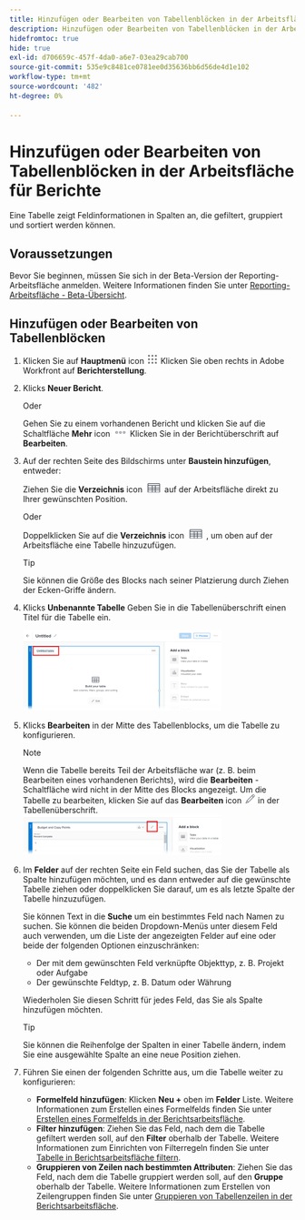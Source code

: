```yaml
---
title: Hinzufügen oder Bearbeiten von Tabellenblöcken in der Arbeitsfläche für Berichte
description: Hinzufügen oder Bearbeiten von Tabellenblöcken in der Arbeitsfläche für Berichte
hidefromtoc: true
hide: true
exl-id: d706659c-457f-4da0-a6e7-03ea29cab700
source-git-commit: 535e9c8481ce0781ee0d35636bb6d56de4d1e102
workflow-type: tm+mt
source-wordcount: '482'
ht-degree: 0%

---
```


# Hinzufügen oder Bearbeiten von Tabellenblöcken in der Arbeitsfläche für Berichte

Eine Tabelle zeigt Feldinformationen in Spalten an, die gefiltert, gruppiert und sortiert werden können.

## Voraussetzungen

Bevor Sie beginnen, müssen Sie sich in der Beta-Version der Reporting-Arbeitsfläche anmelden. Weitere Informationen finden Sie unter [Reporting-Arbeitsfläche - Beta-Übersicht](/help/quicksilver/product-announcements/betas/canvas-dashboards-beta/reporting-canvas-beta-overview.md).

## Hinzufügen oder Bearbeiten von Tabellenblöcken

1. Klicken Sie auf **Hauptmenü** icon ![](assets/main-menu-icon.png) Klicken Sie oben rechts in Adobe Workfront auf **Berichterstellung**.
1. Klicks **Neuer Bericht**.

   Oder

   Gehen Sie zu einem vorhandenen Bericht und klicken Sie auf die Schaltfläche **Mehr** icon ![](assets/more-icon-27x15.png) Klicken Sie in der Berichtüberschrift auf **Bearbeiten**.

1. Auf der rechten Seite des Bildschirms unter **Baustein hinzufügen**, entweder:

   Ziehen Sie die **Verzeichnis** icon ![](assets/table-icon.png) auf der Arbeitsfläche direkt zu Ihrer gewünschten Position.

   Oder

   Doppelklicken Sie auf die **Verzeichnis** icon ![](assets/table-icon.png) , um oben auf der Arbeitsfläche eine Tabelle hinzuzufügen.

   >[!TIP]
   >
   >Sie können die Größe des Blocks nach seiner Platzierung durch Ziehen der Ecken-Griffe ändern.

1. Klicks **Unbenannte Tabelle** Geben Sie in die Tabellenüberschrift einen Titel für die Tabelle ein.

   ![](assets/table-name-350x142.png)

1. Klicks **Bearbeiten** in der Mitte des Tabellenblocks, um die Tabelle zu konfigurieren.

   >[!NOTE]
   >
   >Wenn die Tabelle bereits Teil der Arbeitsfläche war (z. B. beim Bearbeiten eines vorhandenen Berichts), wird die **Bearbeiten** -Schaltfläche wird nicht in der Mitte des Blocks angezeigt. Um die Tabelle zu bearbeiten, klicken Sie auf das **Bearbeiten** icon ![](assets/edit-icon.png) in der Tabellenüberschrift.
   >![](assets/edit-icon-table-header-350x71.png)

1. Im **Felder** auf der rechten Seite ein Feld suchen, das Sie der Tabelle als Spalte hinzufügen möchten, und es dann entweder auf die gewünschte Tabelle ziehen oder doppelklicken Sie darauf, um es als letzte Spalte der Tabelle hinzuzufügen.

   Sie können Text in die **Suche** um ein bestimmtes Feld nach Namen zu suchen. Sie können die beiden Dropdown-Menüs unter diesem Feld auch verwenden, um die Liste der angezeigten Felder auf eine oder beide der folgenden Optionen einzuschränken:

   * Der mit dem gewünschten Feld verknüpfte Objekttyp, z. B. Projekt oder Aufgabe
   * Der gewünschte Feldtyp, z. B. Datum oder Währung

   Wiederholen Sie diesen Schritt für jedes Feld, das Sie als Spalte hinzufügen möchten.

   >[!TIP]
   >
   >Sie können die Reihenfolge der Spalten in einer Tabelle ändern, indem Sie eine ausgewählte Spalte an eine neue Position ziehen.

1. Führen Sie einen der folgenden Schritte aus, um die Tabelle weiter zu konfigurieren:

   * **Formelfeld hinzufügen**: Klicken **Neu +** oben im **Felder** Liste. Weitere Informationen zum Erstellen eines Formelfelds finden Sie unter [Erstellen eines Formelfelds in der Berichtsarbeitsfläche](../../../reports-and-dashboards/reporting-canvas/table-blocks/create-formula-field.md).
   * **Filter hinzufügen**: Ziehen Sie das Feld, nach dem die Tabelle gefiltert werden soll, auf den **Filter** oberhalb der Tabelle. Weitere Informationen zum Einrichten von Filterregeln finden Sie unter [Tabelle in Berichtsarbeitsfläche filtern](../../../reports-and-dashboards/reporting-canvas/table-blocks/configure-filter-rules-for-table.md).
   * **Gruppieren von Zeilen nach bestimmten Attributen**: Ziehen Sie das Feld, nach dem die Tabelle gruppiert werden soll, auf den **Gruppe** oberhalb der Tabelle. Weitere Informationen zum Erstellen von Zeilengruppen finden Sie unter [Gruppieren von Tabellenzeilen in der Berichtsarbeitsfläche](../../../reports-and-dashboards/reporting-canvas/table-blocks/group-rows-in-table.md).
